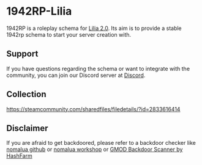 # 1942RP-Lilia
 
1942RP is a roleplay schema for [Lilia 2.0](https://github.com/bleonheart/Lilia). Its aim is to provide a stable 1942rp schema to start your server creation with.

## Support

If you have questions regarding the schema or want to integrate with the community, you can join our Discord server at [Discord](https://discord.gg/RTcVq92HsH).

## Collection

https://steamcommunity.com/sharedfiles/filedetails/?id=2833616414

## Disclaimer

If you are afraid to get backdoored, please refer to a backdoor checker like [nomalua github](https://github.com/THABBuzzkill/nomalua) or [nomalua workshop](https://steamcommunity.com/sharedfiles/filedetails/?id=1925186507) or [GMOD Backdoor Scanner by HashFarm](https://github.com/hashfarm/Gmod-Backdoor-Scanner)